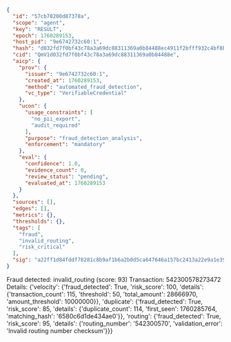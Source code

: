 ```json
{
  "id": "57cb70200d87378a",
  "scope": "agent",
  "key": "RESULT",
  "epoch": 1760289153,
  "host_pid": "9e6742732c60:1",
  "hash": "d032fd7f0bf43c78a3a69dc88311369a0b84488ec4911f2bfff932c4bf8b0f64",
  "cid": "QmV1d032fd7f0bf43c78a3a69dc88311369a0b84488e",
  "aicp": {
    "prov": {
      "issuer": "9e6742732c60:1",
      "created_at": 1760289153,
      "method": "automated_fraud_detection",
      "vc_type": "VerifiableCredential"
    },
    "ucon": {
      "usage_constraints": [
        "no_pii_export",
        "audit_required"
      ],
      "purpose": "fraud_detection_analysis",
      "enforcement": "mandatory"
    },
    "eval": {
      "confidence": 1.0,
      "evidence_count": 0,
      "review_status": "pending",
      "evaluated_at": 1760289153
    }
  },
  "sources": [],
  "edges": [],
  "metrics": {},
  "thresholds": {},
  "tags": [
    "fraud",
    "invalid_routing",
    "risk_critical"
  ],
  "sig": "a22ff1d84fddf78281c8b9af1b6a2b0d5ca647646a157bc2413a22e9a1e397b8"
}
```

Fraud detected: invalid_routing (score: 93)
Transaction: 542300578273472
Details: {'velocity': {'fraud_detected': True, 'risk_score': 100, 'details': {'transaction_count': 115, 'threshold': 50, 'total_amount': 28666970, 'amount_threshold': 10000000}}, 'duplicate': {'fraud_detected': True, 'risk_score': 85, 'details': {'duplicate_count': 114, 'first_seen': 1760285764, 'matching_hash': '6580c6d1de434ae0'}}, 'routing': {'fraud_detected': True, 'risk_score': 95, 'details': {'routing_number': '542300570', 'validation_error': 'Invalid routing number checksum'}}}